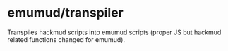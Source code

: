 # emumud/transpiler

Transpiles hackmud scripts into emumud scripts (proper JS but hackmud related functions changed for emumud).